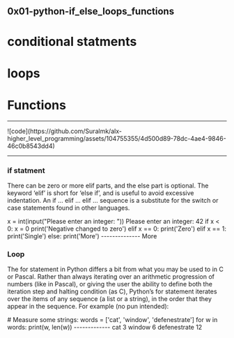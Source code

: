 ## 0x01-python-if_else_loops_functions
# conditional statments
# loops
# Functions 
<hr>
![code](https://github.com/Suralmk/alx-higher_level_programming/assets/104755355/4d500d89-78dc-4ae4-9846-46c0b8543dd4)
<hr>

<h3>if statment</h3>
<p>There can be zero or more elif parts, and the else part is optional. The keyword ‘elif’ is short for ‘else if’, and is useful to avoid excessive indentation. An if … elif … elif … sequence is a substitute for the switch or case statements found in other languages.</p>

<p>
x = int(input("Please enter an integer: "))
Please enter an integer: 42
if x < 0:
    x = 0
    print('Negative changed to zero')
elif x == 0:
    print('Zero')
elif x == 1:
    print('Single')
else:
    print('More')
--------------
More
</p>

<h3>Loop</h3>
<p>The for statement in Python differs a bit from what you may be used to in C or Pascal. Rather than always iterating over an arithmetic progression of numbers (like in Pascal), or giving the user the ability to define both the iteration step and halting condition (as C), Python’s for statement iterates over the items of any sequence (a list or a string), in the order that they appear in the sequence. For example (no pun intended):</p>

<p>
# Measure some strings:
words = ['cat', 'window', 'defenestrate']
for w in words:
    print(w, len(w))
-------------
cat 3
window 6
defenestrate 12</p>
